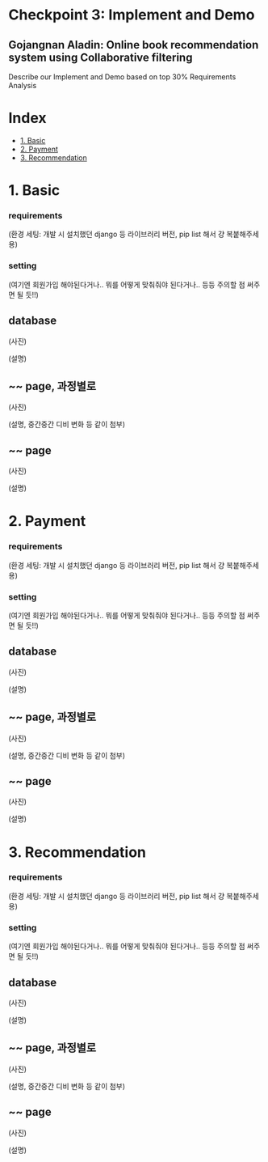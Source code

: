 # Checkpoint 3: Implement and Demo
## Gojangnan Aladin: Online book recommendation system using Collaborative filtering

Describe our Implement and Demo based on top 30% Requirements Analysis


# Index
- [1. Basic](#1-basic)
- [2. Payment](#2-payment)
- [3. Recommendation](#3-recommendation)


# 1. Basic

### requirements

(환경 세팅: 개발 시 설치했던 django 등 라이브러리 버전, pip list 해서 걍 복붙해주세용)

### setting

(여기엔 회원가입 해야된다거나.. 뭐를 어떻게 맞춰줘야 된다거나.. 등등 주의할 점 써주면 될 듯!!)

## database

(사진)

(설명)

## ~~ page, 과정별로

(사진)

(설명, 중간중간 디비 변화 등 같이 첨부)

## ~~ page

(사진)

(설명)

# 2. Payment

### requirements

(환경 세팅: 개발 시 설치했던 django 등 라이브러리 버전, pip list 해서 걍 복붙해주세용)

### setting

(여기엔 회원가입 해야된다거나.. 뭐를 어떻게 맞춰줘야 된다거나.. 등등 주의할 점 써주면 될 듯!!)

## database

(사진)

(설명)

## ~~ page, 과정별로

(사진)

(설명, 중간중간 디비 변화 등 같이 첨부)

## ~~ page

(사진)

(설명)

# 3. Recommendation

### requirements

(환경 세팅: 개발 시 설치했던 django 등 라이브러리 버전, pip list 해서 걍 복붙해주세용)

### setting

(여기엔 회원가입 해야된다거나.. 뭐를 어떻게 맞춰줘야 된다거나.. 등등 주의할 점 써주면 될 듯!!)

## database

(사진)

(설명)

## ~~ page, 과정별로

(사진)

(설명, 중간중간 디비 변화 등 같이 첨부)

## ~~ page

(사진)

(설명)

